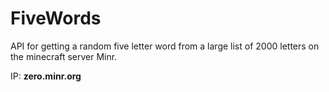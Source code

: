 # FiveWords
API for getting a random five letter word from a large list of 2000 letters on the minecraft server Minr.

IP: **zero.minr.org**
